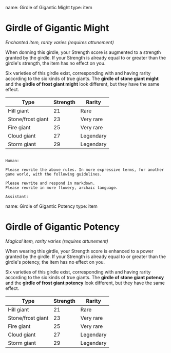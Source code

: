 name: Girdle of Gigantic Might
type: item

# Girdle of Gigantic Might
_Enchanted item, rarity varies (requires attunement)_

When donning this girdle, your Strength score is augmented to a strength granted by the girdle. If your Strength is already equal to or greater than the girdle's strength, the item has no effect on you.

Six varieties of this girdle exist, corresponding with and having rarity according to the six kinds of true giants. The **girdle of stone giant might** and the **girdle of frost giant might** look different, but they have the same effect. 

| Type              | Strength | Rarity    |
|-------------------|----------|-----------|
| Hill giant        | 21       | Rare      |
| Stone/frost giant | 23       | Very rare |
| Fire giant        | 25       | Very rare |
| Cloud giant       | 27       | Legendary |
| Storm giant       | 29       | Legendary |
```

Human:

Please rewrite the above rules. In more expressive terms, for another game world, with the following guidelines.

Please rewrite and respond in markdown.
Please rewrite in more flowery, archaic language.

Assistant:
```
name: Girdle of Gigantic Potency
type: item

# Girdle of Gigantic Potency
_Magical item, rarity varies (requires attunement)_

When wearing this girdle, your Strength score is enhanced to a power granted by the girdle. If your Strength is already equal to or greater than the girdle's potency, the item has no effect on you.

Six varieties of this girdle exist, corresponding with and having rarity according to the six kinds of true giants. The **girdle of stone giant potency** and the **girdle of frost giant potency** look different, but they have the same effect. 

| Type              | Strength | Rarity    |
|-------------------|----------|-----------|
| Hill giant        | 21       | Rare      |
| Stone/frost giant | 23       | Very rare |
| Fire giant        | 25       | Very rare |
| Cloud giant       | 27       | Legendary |
| Storm giant       | 29       | Legendary |

